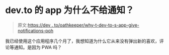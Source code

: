 # dev.to 的 app 为什么不给通知？

> 原文:[https://dev . to/oathkeeper/why-t-dev-to-s-app-give-notifications-poh](https://dev.to/oathkeeper/why-doesn-t-dev-to-s-app-give-notifications-poh)

我已经使用这个应用程序几个月了，我想知道为什么它从来没有弹出新的喜欢，评论等通知。是因为 PWA 吗？